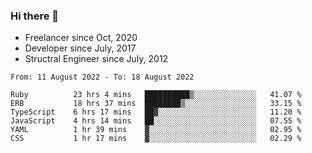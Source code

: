 ### Hi there 👋

- Freelancer since Oct, 2020
- Developer since July, 2017
- Structral Engineer since July, 2012

<!--START_SECTION:waka-->

```text
From: 11 August 2022 - To: 18 August 2022

Ruby          23 hrs 4 mins   ██████████▒░░░░░░░░░░░░░░   41.07 %
ERB           18 hrs 37 mins  ████████▒░░░░░░░░░░░░░░░░   33.15 %
TypeScript    6 hrs 17 mins   ██▓░░░░░░░░░░░░░░░░░░░░░░   11.20 %
JavaScript    4 hrs 14 mins   ██░░░░░░░░░░░░░░░░░░░░░░░   07.55 %
YAML          1 hr 39 mins    ▓░░░░░░░░░░░░░░░░░░░░░░░░   02.95 %
CSS           1 hr 17 mins    ▓░░░░░░░░░░░░░░░░░░░░░░░░   02.29 %
```

<!--END_SECTION:waka-->
